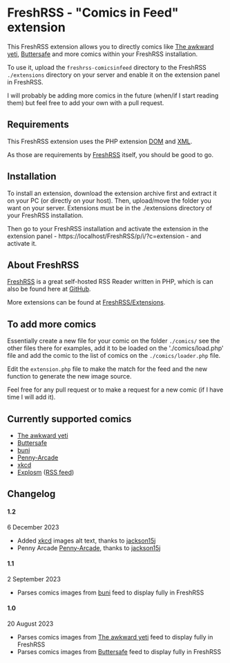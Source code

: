 # FreshRSS - "Comics in Feed" extension

This FreshRSS extension allows you to directly comics like [The awkward yeti](https://theawkwardyeti.com/), [Buttersafe](https://www.buttersafe.com/) and more comics within your FreshRSS installation.

To use it, upload the ```freshrss-comicsinfeed``` directory to the FreshRSS `./extensions` directory on your server and enable it on the extension panel in FreshRSS.

I will probably be adding more comics in the future (when/if I start reading them) but feel free to add your own with a pull request.


## Requirements

This FreshRSS extension uses the PHP extension [DOM](http://php.net/dom) and [XML](http://php.net/xml).

As those are requirements by [FreshRSS](https://github.com/FreshRSS/FreshRSS) itself, you should be good to go.


## Installation

To install an extension, download the extension archive first and extract it on your PC (or directly on your host). Then, upload/move the folder you want on your server. Extensions must be in the ./extensions directory of your FreshRSS installation.

Then go to your FreshRSS installation and activate the extension in the extension panel - https://localhost/FreshRSS/p/i/?c=extension - and activate it.

## About FreshRSS

[FreshRSS](https://freshrss.org/) is a great self-hosted RSS Reader written in PHP, which is can also be found here at [GitHub](https://github.com/FreshRSS/FreshRSS).

More extensions can be found at [FreshRSS/Extensions](https://github.com/FreshRSS/Extensions).

## To add more comics

Essentially create a new file for your comic on the folder `./comics/` see the other files there for examples, add it to be loaded on the './comics/load.php' file and add the comic to the list of comics on the `./comics/loader.php` file.

Edit the `extension.php` file to make the match for the feed and the new function to generate the new image source.

Feel free for any pull request or to make a request for a new comic (if I have time I will add it).

## Currently supported comics

- [The awkward yeti](https://theawkwardyeti.com/)
- [Buttersafe](https://www.buttersafe.com/)
- [buni](https://www.bunicomic.com/)
- [Penny-Arcade](https://penny-arcade.com/)
- [xkcd](https://xkcd.com/)
- [Explosm](https://explosm.net/) ([RSS feed](https://explosm.net/rss.xml))


## Changelog

#### 1.2

6 December 2023
  - Added [xkcd](https://xkcd.com/) images alt text, thanks to [jackson15j](https://github.com/jackson15j)
  - Penny Arcade [Penny-Arcade](https://penny-arcade.com/), thanks to [jackson15j](https://github.com/jackson15j)

#### 1.1

2 September 2023
  - Parses comics images from [buni](https://www.bunicomic.com/) feed to display fully in FreshRSS

#### 1.0

20 August 2023
 - Parses comics images from [The awkward yeti](https://theawkwardyeti.com/) feed to display fully in FreshRSS
 - Parses comics images from [Buttersafe](https://www.buttersafe.com/) feed to display fully in FreshRSS
